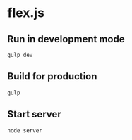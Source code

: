 # flex.js

## Run in development mode

`gulp dev`

## Build for production

`gulp`

## Start server

`node server`